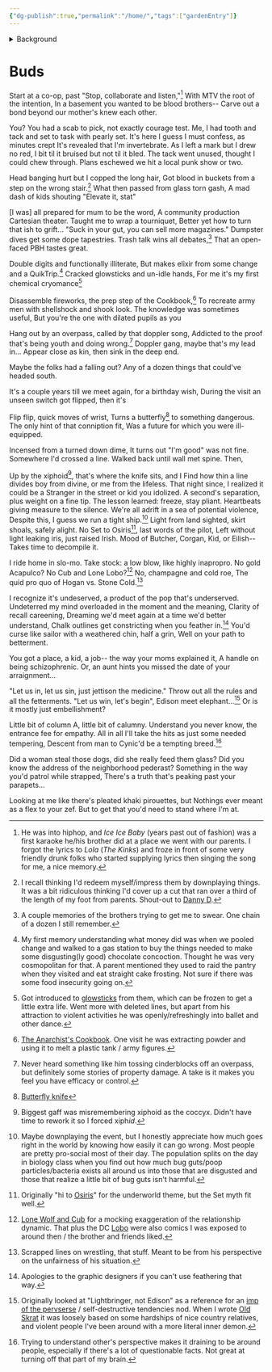 ```yaml
---
{"dg-publish":true,"permalink":"/home/","tags":["gardenEntry"]}
---
```


<details><summary>Background</summary>
This is about someone I knew from 3 to ~13.  He (~2 years older than me)/his older brother(~5 years older?) were homeschooled, and we knew each other through a co-op grocery thing.
<br /><br />
At some point we stopped seeing each other.  I don't know if it was our parents fighting, life pressures, or something like pressure from a protracted custody battle that probably didn't look favorably on things like a kid stepping on a piece of glass or naively sharing stories about dumpster diving.  
<br /><br />
I was too young to understand a lot of what was going on, and my memory is a bit muddled.  He lived in a dangerous area, and his dad was mostly out of his life.  I was told he was illiterate and otherwise stunted in academics, that his brother was sexually active at 10... things like that, from a parent who hasn't always been reliable.  From the friend there were stories about crazy neighbors who'd steal or harm pets.  He'd give us knives before we walked around his block for protection, side-eyeing people we saw.  Random "street smart" advice like how to look starving for pity when selling things for a school fundraiser.
<br /><br />
~1-2 years after not getting to see him I got asked who I wanted to invite to my birthday and I was obstinate about only wanting to see him.  That led to me being dropped off some afternoon.  A little after he started smoking a blunt with an older neighbor on the stoop.  I awkwardly turned it down when offered.  
<br /><br />
The conversation in general was awkward.  Maybe he'd been hurt when we stopped seeing each other.  Maybe there were other things said I didn't have access too, or he was starting to feel the stress of an adult life that was going to be rough for him.  On my end I was excited to see him again... I'd never stopped liking him or thinking he was cool.  Probably on the spectrum and selectively mute in school, at least.  Like some of the older/alt folks I [met a couple years later](https://tildes.net/~talk/x29/hi_how_are_you_mental_health_support_and_discussion_thread_june_2021#comment-6jgt), there was some feeling of validation by having a friend outside of the system.  If I could fit in there, I didn't have to try to fit into regular life.
<br /><br />
Some time later when we were inside he pulled a knife on me, and kept yelling "fucking preppy, fucking preppy piece of shit".  A lot of my memory is bad, but certain things act as a bit of a checksum for me in memories.  Vivid auditory memories like that are usually pretty accurate.  I froze, and I'm guessing when the moment passed I made a call to get picked up.  I have a small scar near my xiphoid process but I can't recall if I was actually cut.
<br /><br />
Years later I saw his mom, who remained friends with an aunt, at an event.  She said he was doing okay.  He was working as a janitor, got grounded with martial arts, and was on medication for schizophrenia.  It recontectualized that maybe some things he said were from early paranoia... evil neighbors or step-sister.  I think I later heard he had a daughter and was doing well, which I really hope is the case.  During a dinner with the aunt a while back she mentioned someone in her friend group had been hurt that no one ever asked her about her son who was in jail, and this guy was who my mind snapped to.  Just a hunch.  I'm not sure I wanted to know, or maybe just like the aunt/friend group I thought that was intrusive, so I didn't ask.
</details>

# Buds

Start at a co-op, past "Stop, collaborate and listen,"[^1]
With MTV the root of the intention,
In a basement you wanted to be blood brothers--
Carve out a bond beyond our mother's knew each other.

You? You had a scab to pick, not exactly courage test.
Me, I had tooth and tack and set to task with pearly set.
It's here I guess I must confess, as minutes crept
It's revealed that I'm invertebrate. 
As I left a mark but I drew no red,
I bit til it bruised but not til it bled.
The tack went unused, thought I could chew through.
Plans eschewed we hit a local punk show or two.

Head banging hurt but I copped the long hair,
Got blood in buckets from a step on the wrong stair.[^2]
What then passed from glass torn gash,
A mad dash of kids shouting "Elevate it, stat"

[I was] all prepared for mum to be the word,
A community production Cartesian theater.
Taught me to wrap a tourniquet, 
Better yet how to turn that ish to grift...
"Suck in your gut, you can sell more magazines."
Dumpster dives get some dope tapestries.
Trash talk wins all debates,[^3]
That an open-faced PBH tastes great.

Double digits and functionally illiterate,
But makes elixir from some change and a QuikTrip.[^4]
Cracked glowsticks and un-idle hands,
For me it's my first chemical cryomance[^5]

Disassemble fireworks, the prep step of the Cookbook,[^6]
To recreate army men with shellshock and shook look.
The knowledge was sometimes useful, 
But you're the one with dilated pupils as you

Hang out by an overpass, called by that doppler song,
Addicted to the proof that's being youth and doing wrong.[^7]
Doppler gang, maybe that's my lead in...
Appear close as kin, then sink in the deep end.

Maybe the folks had a falling out?
Any of a dozen things that could've headed south.

It's a couple years till we meet again, for a birthday wish,
During the visit an unseen switch got flipped, then it's

Flip flip, quick moves of wrist,
Turns a butterfly[^8] to something dangerous.
The only hint of that conniption fit,
Was a future for which you were ill-equipped.

Incensed from a turned down dime,
It turns out "I'm good" was not fine.
Somewhere I'd crossed a line.
Walked back until wall met spine.  Then,

Up by the xiphoid[^18], that's where the knife sits, and I
Find how thin a line divides boy from divine,  or me from the lifeless.
That night since, I realized it could be a 
Stranger in the street or kid you idolized. 
A second's separation, plus weight on a fine tip.
The lesson learned: freeze, stay pliant.
Heartbeats giving measure to the silence.
We're all adrift in a sea of potential violence,
Despite this, I guess we run a tight ship.[^9]
Light from land sighted, skirt shoals, safely alight.
No Set to Osiris[^10], last words of the pilot,
Left without light leaking iris, just raised Irish.
Mood of Butcher, Corgan, Kid, or Eilish--
Takes time to decompile it.

I ride home in slo-mo.
Take stock: a low blow, like highly inapropro.
No gold Acapulco? No Cub and Lone Lobo?[^11]
No, champagne and cold roe,
The quid pro quo of Hogan vs. Stone Cold.[^12]

I recognize it's undeserved, a product of the pop that's underserved.
Undeterred my mind overloaded in the moment and the meaning, 
Clarity of recall careening, 
Dreaming we'd meet again at a time we'd better understand,
Chalk outlines get constricting when you feather in.[^17]
You'd curse like sailor with a weathered chin, half a grin,
Well on your path to betterment.

You got a place, a kid, a job-- the way your moms explained it, 
A handle on being schizophrenic. 
Or, an aunt hints you missed the date of your arraignment...

"Let us in, let us sin, just jettison the medicine."
Throw out all the rules and all the fetterments.
"Let us win, let's begin", Edison meet elephant...[^13]
Or is it mostly just embellishment?

Little bit of column A, little bit of calumny.
Understand you never know, the entrance fee for empathy.
All in all I'll take the hits as just some needed tempering, 
Descent from man to Cynic'd be a tempting breed.[^16]

Did a woman steal those dogs, did she really feed them glass?
Did you know the address of the neighborhood pederast?
Something in the way you'd patrol while strapped,
There's a truth that's peaking past your parapets...

Looking at me like there's pleated khaki pirouettes, but
Nothings ever meant as a flex to your zef.
But to get that you'd need to stand where I'm at.



[^1]: He was into hiphop, and *Ice Ice Baby* (years past out of fashion) was a first karaoke he/his brother did at a place we went with our parents.  I forgot the lyrics to *Lola* (*The Kinks*) and froze in front of some very friendly drunk folks who started supplying lyrics then singing the song for me, a nice memory.
[^2]: I recall thinking I'd redeem myself/impress them by downplaying things.  It was a bit ridiculous thinking I'd cover up a cut that ran over a third of the length of my foot from parents.  Shout-out to [Danny D](https://en.wikipedia.org/wiki/Cartesian_theater).
[^3]: A couple memories of the brothers trying to get me to swear.  One chain of a dozen I still remember.
[^4]: My first memory understanding what money did was when we pooled change and walked to a gas station to buy the things needed to make some disgusting(ly good) chocolate concoction.  Thought he was very cosmopolitan for that.  A parent mentioned they used to raid the pantry when they visited and eat straight cake frosting.  Not sure if there was some food insecurity going on.
[^5]: Got introduced to [glowsticks](https://www.thegloworm.com/blog/glow-sticks-in-the-freezer) from them, which can be frozen to get a little extra life.  Went more with deleted lines, but apart from his attraction to violent activities he was openly/refreshingly into ballet and other dance.  
[^6]: [The Anarchist's Cookbook](https://en.wikipedia.org/wiki/The_Anarchist_Cookbook).  One visit he was extracting powder and using it to melt a plastic tank / army figures.
[^7]: Never heard something like him tossing cinderblocks off an overpass, but definitely some stories of property damage.  A take is it makes you feel you have efficacy or control.
[^8]: [Butterfly knife](https://www.youtube.com/watch?v=WjUQyki5V_U)
[^9]: Maybe downplaying the event, but I honestly appreciate how much goes right in the world by knowing how easily it can go wrong.  Most people are pretty pro-social most of their day.  The population splits on the day in biology class when you find out how much bug guts/poop particles/bacteria exists all around us into those that are disgusted and those that realize a little bit of bug guts isn't harmful.
[^10]: Originally "hi to [Osiris](https://en.wikipedia.org/wiki/Osiris)" for the underworld theme, but the Set myth fit well.
[^11]: [Lone Wolf and Cub](https://en.wikipedia.org/wiki/Lone_Wolf_and_Cub) for a mocking exaggeration of the relationship dynamic.  That plus the DC [Lobo](https://en.wikipedia.org/wiki/Lobo_(DC_Comics)) were also comics I was exposed to around then / the brother and friends liked.
[^12]: Scrapped lines on wrestling, that stuff.  Meant to be from his perspective on the unfairness of his situation.
[^13]: Originally looked at "Lightbringer, not Edison" as a reference for an [imp of the pervserse](https://en.wikipedia.org/wiki/The_Imp_of_the_Perverse) / self-destructive tendencies nod.  When I wrote [Old Skrat](https://tildes.net/~creative/yoe/october_tildes_writing_club#comment-6vjv)  it was loosely based on some hardships of nice country relatives, and violent people I've been around with a more literal inner demon.
[^14]: He had a lot of really good qualities.  He wasn't judgmental of gender roles in the way other kids were, maybe had some sense of loyalty to a fault.  I remember him showing us how you could ever-so-briefly preserve glowsticks in a freezer.  This section was coming from the "pirouette" theme.  Some sailor-y stuff in here, too.
[^15]: There were a couple events we got taken to.  Moshpits and ~~bad~~ enthusiastic metal/punk that we went to.  The noise/pits/head banging were too much for me, but the inspiration to grow my hair out was probably seeing people with liberty spikes and the like.  One group just repeated "Devil man, devil man, more a man than you're a mannn", but I couldn't make that work and scrapped other mentions.
[^16]: Trying to understand other's perspective makes it draining to be around people, especially if there's a lot of questionable facts.  Not great at turning off that part of my brain.
[^17]: Apologies to the graphic designers if you can't use feathering that way.  
[^18]: Biggest gaff was misremembering xiphoid as the coccyx.  Didn't have time to rework it so I forced xiph*id*.